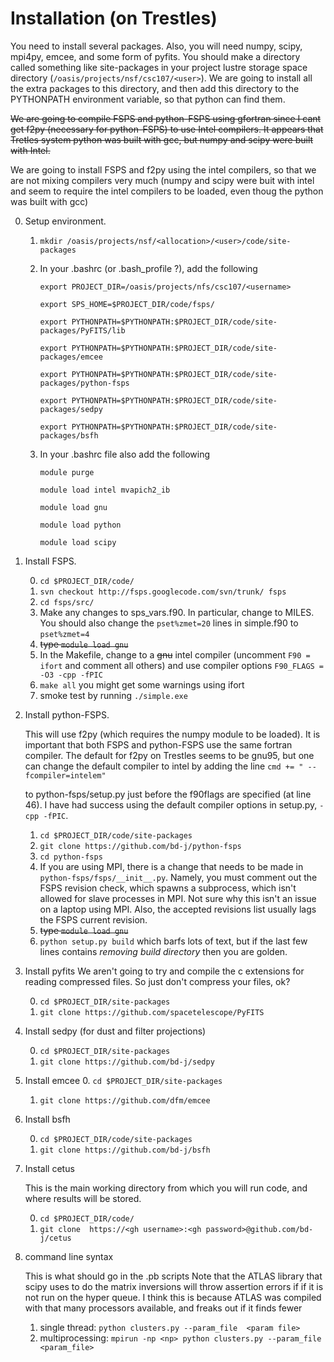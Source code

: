 Installation (on Trestles)
=====

You need to install several packages.  Also, you will need numpy,
scipy, mpi4py, emcee, and some form of pyfits.  You should make a
directory called something like site-packages in your project lustre
storage space directory (`/oasis/projects/nsf/csc107/<user>`).  We are
going to install all the extra packages to this directory, and then add
this directory to the PYTHONPATH environment variable, so that python
can find them.

~~We are going to compile FSPS and python-FSPS using gfortran since I
cant get f2py (necessary for python-FSPS) to use Intel compilers.  It
appears that Tretles system python was built with gcc, but numpy and
scipy were built with Intel.~~

We are going to install FSPS and f2py using the intel compilers, so
that we are not mixing compilers very much (numpy and scipy were buit
with intel and seem to require the intel compilers to be loaded, even
thoug the python was built with gcc)


0. Setup environment.
    1. `mkdir /oasis/projects/nsf/<allocation>/<user>/code/site-packages`
    2.  In your .bashrc (or .bash_profile ?), add the following
        ```
		export PROJECT_DIR=/oasis/projects/nfs/csc107/<username>
		
		export SPS_HOME=$PROJECT_DIR/code/fsps/
		
		export PYTHONPATH=$PYTHONPATH:$PROJECT_DIR/code/site-packages/PyFITS/lib
		
		export PYTHONPATH=$PYTHONPATH:$PROJECT_DIR/code/site-packages/emcee
	
		export PYTHONPATH=$PYTHONPATH:$PROJECT_DIR/code/site-packages/python-fsps
		
		export PYTHONPATH=$PYTHONPATH:$PROJECT_DIR/code/site-packages/sedpy
		
		export PYTHONPATH=$PYTHONPATH:$PROJECT_DIR/code/site-packages/bsfh
		```
		
    3. In your .bashrc file also add the following
        ```
		module purge
		
		module load intel mvapich2_ib
		
		module load gnu
		
		module load python
		
		module load scipy
		```
		
1. Install FSPS. 

	0. `cd $PROJECT_DIR/code/`
    1. `svn checkout http://fsps.googlecode.com/svn/trunk/ fsps`
    2. `cd fsps/src/`
	4. Make any changes to sps_vars.f90.  In particular, change to
       MILES.  You should also change the `pset%zmet=20` lines in
       simple.f90 to `pset%zmet=4`
    4. ~~type `module load gnu`~~
    3. In the Makefile, change to a ~~gnu~~ intel compiler (uncomment `F90 =
       ifort` and comment all others) and use compiler options
       `F90_FLAGS = -O3 -cpp -fPIC` 
    5. `make all`  you might get some warnings using ifort
    6. smoke test by running `./simple.exe`

3. Install python-FSPS.

    This will use f2py (which requires the numpy module to be
    loaded). It is important that both FSPS and python-FSPS use the
    same fortran compiler.  The default for f2py on Trestles seems to
    be gnu95, but one can change the default compiler to intel by
    adding the line
	    ```
	    cmd += " --fcompiler=intelem"
	    ```
	
	to python-fsps/setup.py just before the f90flags are specified (at
    line 46). I have had success using the default compiler options in
    setup.py, `-cpp -fPIC`.

	1. `cd $PROJECT_DIR/code/site-packages`
    2. `git clone https://github.com/bd-j/python-fsps`
    3. `cd python-fsps`
	5. If you are using MPI, there is a change that needs to be made
	    in `python-fsps/fsps/__init__.py`. Namely, you must comment
	    out the FSPS revision check, which spawns a subprocess, which
	    isn't allowed for slave processes in MPI.  Not sure why this
	    isn't an issue on a laptop using MPI.  Also, the accepted
	    revisions list usually lags the FSPS current revision.
	4. ~~type `module load gnu`~~
    4. `python setup.py build` which barfs lots of text, but if the
       last few lines contains *removing build directory* then you are
       golden.

4. Install pyfits
    We aren't going to try and compile the c extensions for reading
    compressed files. So just don't compress your files, ok?
	
	0. `cd $PROJECT_DIR/site-packages`
    1. `git clone https://github.com/spacetelescope/PyFITS`

4. Install sedpy 
    (for dust and filter projections)

	0. `cd $PROJECT_DIR/site-packages`
    1. `git clone https://github.com/bd-j/sedpy`

4. Install emcee
    0. `cd $PROJECT_DIR/site-packages`
    1. `git clone https://github.com/dfm/emcee`
	
5. Install bsfh

	0. `cd $PROJECT_DIR/code/site-packages`
    1. ``git clone https://github.com/bd-j/bsfh``

6. Install cetus

	This is the main working directory from which you will run code,
    and where results will be stored.
	
    0. `cd $PROJECT_DIR/code/`
    1. `git clone  https://<gh username>:<gh password>@github.com/bd-j/cetus`

7. command line syntax

	This is what should go in the .pb scripts
	Note that the ATLAS library that scipy uses to do the matrix
	inversions will throw assertion errors if if it is not run on the hyper
	queue. I think this is because ATLAS was compiled with that many
	processors available, and freaks out if it finds fewer
	
    1. single thread: `python clusters.py --param_file  <param file>`
    2. multiprocessing: `mpirun -np <np> python clusters.py --param_file <param_file>`
